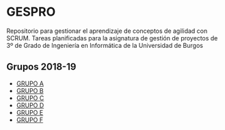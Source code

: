 # GESPRO
Repositorio para gestionar el aprendizaje de conceptos de agilidad con SCRUM.
Tareas planificadas para la asignatura de gestión de proyectos de 3º de Grado de Ingeniería en Informática de la Universidad de Burgos 
## Grupos  2018-19
- [GRUPO A]()
- [GRUPO B](https://github.com/dmlls/GESPRO_TEORIA/)
- [GRUPO C](https://github.com/rhv1001/GESPRO_TEORIA)
- [GRUPO D](https://github.com/jrs1002/GESPRO_TEORIA)
- [GRUPO E](https://github.com/rorik/GESPRO_TEORIA/)
- [GRUPO F](https://github.com/lcs1001/GESPRO_TEORIA)

